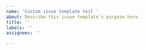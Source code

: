 ```yaml
---
name: 'Custom issue template test '
about: Describe this issue template's purpose here.
title: ''
labels: ''
assignees: ''

---
```



